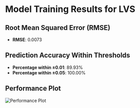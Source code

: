 # Model Training Results for LVS

## Root Mean Squared Error (RMSE)
- **RMSE**: 0.0073

## Prediction Accuracy Within Thresholds
- **Percentage within ±0.01**: 89.93%
- **Percentage within ±0.05**: 100.00%

## Performance Plot
![Performance Plot](../imgs/LVS.png)
